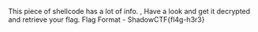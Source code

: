 This piece of shellcode has a lot of info. , Have a look and get it decrypted and retrieve your flag.
Flag Format - ShadowCTF{fl4g-h3r3}